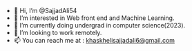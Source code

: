 - 👋 Hi, I’m @SajjadAli54
- 👀 I’m interested in Web front end and Machine Learning. 
- 🌱 I’m currently doing undergrad in computer science(2023).
- 💞️ I’m looking to work remotely.
- 📫 You can reach me at : khaskhelisajjadali6@gmail.com

<!---
SajjadAli54/SajjadAli54 is a ✨ special ✨ repository because its `README.md` (this file) appears on your GitHub profile.
You can click the Preview link to take a look at your changes.
--->

